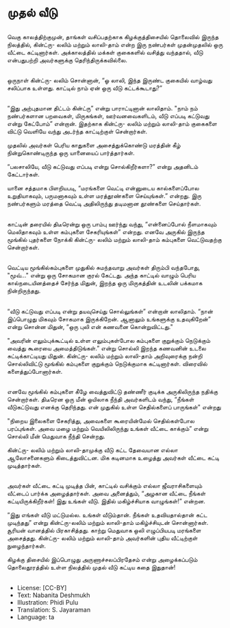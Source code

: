 # முதல் வீடு

##
வெகு காலத்திற்குமுன், தாங்கள் வசிப்பதற்காக கிழக்குத்திசையில் தொலைவில் இருந்த நிலத்தில், கின்ட்ரு- லலிம் மற்றும் லாலி-தாம் என்ற இரு நண்பர்கள் முதன்முதலில் ஒரு  வீட்டை கட்டினார்கள். அக்காலத்தில் மக்கள் குகைகளில் வசித்து வந்ததால், வீடு என்பதுபற்றி அவர்களுக்கு தெரிந்திருக்கவில்லை.

##
ஒருநாள் கின்ட்ரு- லலிம் சொன்னான், “ஓ லாலி, இந்த இருண்ட குகையில் வாழ்வது சலிப்பாக உள்ளது. காட்டில் நாம் ஏன் ஒரு வீடு கட்டக்கூடாது?”

##
“இது அற்புதமான திட்டம் கின்ட்ரு” என்று பாராட்டினான் லாலிதாம். "நாம் நம் நண்பர்களான பறவைகள், மிருகங்கள், ஊர்வனவைகளிடம், வீடு எப்படி கட்டுவது என்று கேட்போம்” என்றான். இதற்காக கின்ட்ரு- லலிம் மற்றும் லாலி-தாம் குகைகளை விட்டு வெளியே வந்து அடர்ந்த காட்டிற்குள் சென்றார்கள்.

முதலில் அவர்கள் பெரிய காதுகளை அசைத்துக்கொண்டு மரத்தின் கீழ் நின்றுகொண்டிருந்த ஒரு யானையைப் பார்த்தார்கள்.

“பலசாலியே, வீடு கட்டுவது எப்படி என்று சொல்கிறீர்களா?” என்று அதனிடம் கேட்டார்கள்.

யானை சத்தமாக பிளறியபடி, “மரங்களை வெட்டி என்னுடைய கால்களைப்போல உறுதியாகவும், பருமனாகவும் உள்ள மரத்தூண்களை செய்யுங்கள்.” என்றது. இரு நண்பர்களும் மரத்தை வெட்டி அதிலிருந்து தடிமனான தூண்களை செய்தார்கள்.

##
காட்டின் தரையில் திடீரென்று ஒரு பாம்பு ஊர்ந்து வந்து, “என்னைப்போல் நீளமாகவும் மெலிதாகவும் உள்ள கம்புகளை சேகரியுங்கள்” என்றது. எனவே அருகில் இருந்த மூங்கில் புதர்களை நோக்கி கின்ட்ரு- லலிம் மற்றும் லாலி-தாம் கம்புகளை வெட்டுவதற்கு சென்றார்கள்.

##
வெட்டிய மூங்கில்கம்புகளை முதுகில் சுமந்தவாறு அவர்கள் திரும்பி வந்தபோது, "மூவ்..." என்று ஒரு சோகமான குரல் கேட்டது. அந்த காட்டில் வாழும் பெரிய கால்நடையினத்தைச் சேர்ந்த மிதுன், இறந்த ஒரு மிருகத்தின் உடலின் பக்கமாக நின்றிருந்தது.

##
“வீடு கட்டுவது எப்படி என்று தயவுசெய்து சொல்லுங்கள்” என்றான் லாலிதாம். “நான் இப்பொழுது மிகவும் சோகமாக இருக்கிறேன். ஆனாலும் உங்களுக்கு உதவுகிறேன்” என்று சொன்ன மிதுன், “ஒரு புலி என் கணவனை கொன்றுவிட்டது."

"அவரின் எலும்புக்கூட்டில் உள்ள எலும்புகள்போல கம்புகளை குறுக்கும் நெடுக்கும் வைத்து கூரையை அமைத்திடுங்கள்.” என்று சொல்லி இறந்த கணவனின் உடலை சுட்டிக்காட்டியது மிதுன். கின்ட்ரு- லலிம் மற்றும் லாலி-தாம்  அறிவுரைக்கு நன்றி சொல்லிவிட்டு மூங்கில் கம்புகளை குறுக்கும் நெடுக்குமாக கட்டினார்கள். விரைவில் களைத்துப்போனார்கள்.

##
எனவே மூங்கில் கம்புகளை கீழே வைத்துவிட்டு தண்ணீர் குடிக்க அருகிலிருந்த நதிக்கு சென்றார்கள். திடீரென ஒரு மீன் ஒயிலாக நீந்தி அவர்களிடம் வந்து, “நீங்கள் வீடுகட்டுவது எனக்கு தெரிந்தது. என் முதுகில் உள்ள செதில்களைப் பாருங்கள்" என்றது

"நிறைய இலைகளை சேகரித்து, அவைகளை கூரையின்மேல் செதில்கள்போல பரப்புங்கள். அவை மழை மற்றும் வெயிலிலிருந்து உங்கள் வீட்டை காக்கும்” என்று சொல்லி மீன் மெதுவாக நீந்தி சென்றது.

கின்ட்ரு- லலிம் மற்றும் லாலி-தாமுக்கு வீடு கட்ட தேவையான எல்லா ஆலோசனைகளும் கிடைத்துவிட்டன. மிக கடினமாக உழைத்து அவர்கள் வீட்டை கட்டி முடித்தார்கள்.

##
அவர்கள் வீட்டை கட்டி முடித்த பின், காட்டில் வசிக்கும் எல்லா ஜீவராசிகளையும் வீட்டைப் பார்க்க அழைத்தார்கள். அவை அனைத்தும், “அழகான வீட்டை நீங்கள் கட்டியிருக்கிறீர்கள்! இது உங்கள் வீடு. இதில் மகிழ்ச்சியாக வாழுங்கள்!” என்றன.

“இது எங்கள் வீடு மட்டுமல்ல. உங்கள் வீடும்தான். நீங்கள் உதவியதால்தான் கட்ட முடிந்தது” என்று கின்ட்ரு-லலிம் மற்றும் லாலி-தாம் மகிழ்ச்சியுடன் சொன்னார்கள். சூரியன் வானத்தில் பிரகாசித்தது. காற்று மெதுவாக ஒலி எழுப்பியபடி மரங்களை அசைத்தது. கின்ட்ரு- லலிம் மற்றும் லாலி-தாம் அவர்களின் புதிய வீட்டிற்குள் நுழைந்தார்கள்.

கிழக்கு திசையில் இப்பொழுது அருணாச்சலப்பிரதேசம் என்று அழைக்கப்படும் தொலைதூரத்தில் உள்ள நிலத்தில் முதல் வீடு கட்டிய கதை இதுதான்!

##
* License: [CC-BY]
* Text: Nabanita Deshmukh
* Illustration: Phidi Pulu
* Translation: S. Jayaraman
* Language: ta
